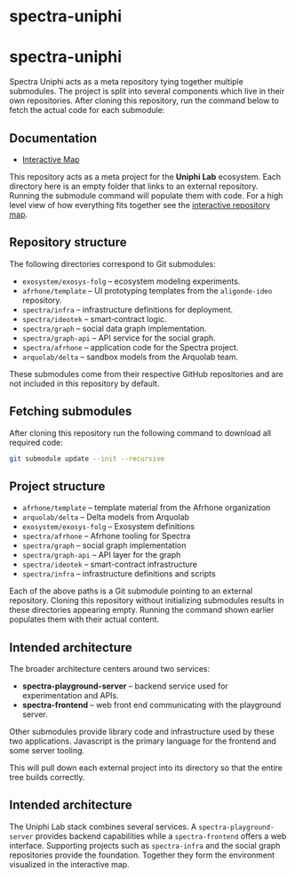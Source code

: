# spectra-uniphi

# spectra-uniphi


Spectra Uniphi acts as a meta repository tying together multiple submodules. The project is split into several components which live in their own repositories. After cloning this repository, run the command below to fetch the actual code for each submodule:


## Documentation
- [Interactive Map](docs/interactive-map.html)

This repository acts as a meta project for the **Uniphi Lab** ecosystem.  Each directory here is an empty folder that links to an external repository.  Running the submodule command will populate them with code.  For a high level view of how everything fits together see the [interactive repository map](docs/interactive-map.html).

## Repository structure

The following directories correspond to Git submodules:

- `exosystem/exosys-folg` – ecosystem modeling experiments.
- `afrhone/template` – UI prototyping templates from the `aligonde-ideo` repository.
- `spectra/infra` – infrastructure definitions for deployment.
- `spectra/ideotek` – smart‑contract logic.
- `spectra/graph` – social data graph implementation.
- `spectra/graph-api` – API service for the social graph.
- `spectra/afrhone` – application code for the Spectra project.
- `arquolab/delta` – sandbox models from the Arquolab team.

These submodules come from their respective GitHub repositories and are not included in this repository by default.

## Fetching submodules

After cloning this repository run the following command to download all required code:


```bash
git submodule update --init --recursive
```


## Project structure

- `afrhone/template` – template material from the Afrhone organization
- `arquolab/delta` – Delta models from Arquolab
- `exosystem/exosys-folg` – Exosystem definitions
- `spectra/afrhone` – Afrhone tooling for Spectra
- `spectra/graph` – social graph implementation
- `spectra/graph-api` – API layer for the graph
- `spectra/ideotek` – smart-contract infrastructure
- `spectra/infra` – infrastructure definitions and scripts

Each of the above paths is a Git submodule pointing to an external repository. Cloning this repository without initializing submodules results in these directories appearing empty. Running the command shown earlier populates them with their actual content.

## Intended architecture

The broader architecture centers around two services:

- **spectra-playground-server** – backend service used for experimentation and APIs.
- **spectra-frontend** – web front end communicating with the playground server.

Other submodules provide library code and infrastructure used by these two applications. Javascript is the primary language for the frontend and some server tooling.

This will pull down each external project into its directory so that the entire tree builds correctly.

## Intended architecture

The Uniphi Lab stack combines several services.  A `spectra-playground-server` provides backend capabilities while a `spectra-frontend` offers a web interface.  Supporting projects such as `spectra-infra` and the social graph repositories provide the foundation.  Together they form the environment visualized in the interactive map.


